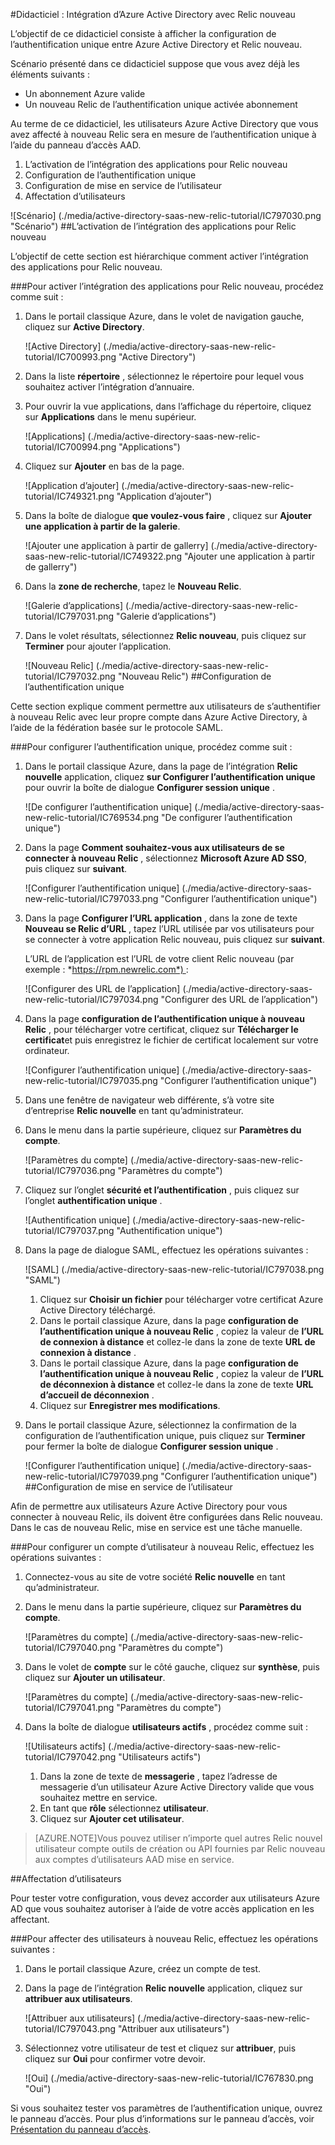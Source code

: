 <properties 
    pageTitle="Didacticiel : Intégration d’Azure Active Directory avec Relic nouveau | Microsoft Azure" 
    description="Découvrez comment utiliser Relic nouvelle avec Azure Active Directory pour activer l’authentification unique, la mise en service automatisé et bien plus encore !" 
    services="active-directory" 
    authors="jeevansd"  
    documentationCenter="na" 
    manager="femila"/>
<tags 
    ms.service="active-directory" 
    ms.devlang="na" 
    ms.topic="article" 
    ms.tgt_pltfrm="na" 
    ms.workload="identity" 
    ms.date="09/29/2016" 
    ms.author="jeedes" />

#<a name="tutorial-azure-active-directory-integration-with-new-relic"></a>Didacticiel : Intégration d’Azure Active Directory avec Relic nouveau
  
L’objectif de ce didacticiel consiste à afficher la configuration de l’authentification unique entre Azure Active Directory et Relic nouveau.
  
Scénario présenté dans ce didacticiel suppose que vous avez déjà les éléments suivants :

-   Un abonnement Azure valide
-   Un nouveau Relic de l’authentification unique activée abonnement
  
Au terme de ce didacticiel, les utilisateurs Azure Active Directory que vous avez affecté à nouveau Relic sera en mesure de l’authentification unique à l’aide du panneau d’accès AAD.

1.  L’activation de l’intégration des applications pour Relic nouveau
2.  Configuration de l’authentification unique
3.  Configuration de mise en service de l’utilisateur
4.  Affectation d’utilisateurs

![Scénario] (./media/active-directory-saas-new-relic-tutorial/IC797030.png "Scénario")
##<a name="enabling-the-application-integration-for-new-relic"></a>L’activation de l’intégration des applications pour Relic nouveau
  
L’objectif de cette section est hiérarchique comment activer l’intégration des applications pour Relic nouveau.

###<a name="to-enable-the-application-integration-for-new-relic-perform-the-following-steps"></a>Pour activer l’intégration des applications pour Relic nouveau, procédez comme suit :

1.  Dans le portail classique Azure, dans le volet de navigation gauche, cliquez sur **Active Directory**.

    ![Active Directory] (./media/active-directory-saas-new-relic-tutorial/IC700993.png "Active Directory")

2.  Dans la liste **répertoire** , sélectionnez le répertoire pour lequel vous souhaitez activer l’intégration d’annuaire.

3.  Pour ouvrir la vue applications, dans l’affichage du répertoire, cliquez sur **Applications** dans le menu supérieur.

    ![Applications] (./media/active-directory-saas-new-relic-tutorial/IC700994.png "Applications")

4.  Cliquez sur **Ajouter** en bas de la page.

    ![Application d’ajouter] (./media/active-directory-saas-new-relic-tutorial/IC749321.png "Application d’ajouter")

5.  Dans la boîte de dialogue **que voulez-vous faire** , cliquez sur **Ajouter une application à partir de la galerie**.

    ![Ajouter une application à partir de gallerry] (./media/active-directory-saas-new-relic-tutorial/IC749322.png "Ajouter une application à partir de gallerry")

6.  Dans la **zone de recherche**, tapez le **Nouveau Relic**.

    ![Galerie d’applications] (./media/active-directory-saas-new-relic-tutorial/IC797031.png "Galerie d’applications")

7.  Dans le volet résultats, sélectionnez **Relic nouveau**, puis cliquez sur **Terminer** pour ajouter l’application.

    ![Nouveau Relic] (./media/active-directory-saas-new-relic-tutorial/IC797032.png "Nouveau Relic")
##<a name="configuring-single-sign-on"></a>Configuration de l’authentification unique
  
Cette section explique comment permettre aux utilisateurs de s’authentifier à nouveau Relic avec leur propre compte dans Azure Active Directory, à l’aide de la fédération basée sur le protocole SAML.

###<a name="to-configure-single-sign-on-perform-the-following-steps"></a>Pour configurer l’authentification unique, procédez comme suit :

1.  Dans le portail classique Azure, dans la page de l’intégration **Relic nouvelle** application, cliquez **sur Configurer l’authentification unique** pour ouvrir la boîte de dialogue **Configurer session unique** .

    ![De configurer l’authentification unique] (./media/active-directory-saas-new-relic-tutorial/IC769534.png "De configurer l’authentification unique")

2.  Dans la page **Comment souhaitez-vous aux utilisateurs de se connecter à nouveau Relic** , sélectionnez **Microsoft Azure AD SSO**, puis cliquez sur **suivant**.

    ![Configurer l’authentification unique] (./media/active-directory-saas-new-relic-tutorial/IC797033.png "Configurer l’authentification unique")

3.  Dans la page **Configurer l’URL application** , dans la zone de texte **Nouveau se Relic d’URL** , tapez l’URL utilisée par vos utilisateurs pour se connecter à votre application Relic nouveau, puis cliquez sur **suivant**. 

    L’URL de l’application est l’URL de votre client Relic nouveau (par exemple : *https://rpm.newrelic.com*) :

    ![Configurer des URL de l’application] (./media/active-directory-saas-new-relic-tutorial/IC797034.png "Configurer des URL de l’application")

4.  Dans la page **configuration de l’authentification unique à nouveau Relic** , pour télécharger votre certificat, cliquez sur **Télécharger le certificat**et puis enregistrez le fichier de certificat localement sur votre ordinateur.

    ![Configurer l’authentification unique] (./media/active-directory-saas-new-relic-tutorial/IC797035.png "Configurer l’authentification unique")

5.  Dans une fenêtre de navigateur web différente, s’à votre site d’entreprise **Relic nouvelle** en tant qu’administrateur.

6.  Dans le menu dans la partie supérieure, cliquez sur **Paramètres du compte**.

    ![Paramètres du compte] (./media/active-directory-saas-new-relic-tutorial/IC797036.png "Paramètres du compte")

7.  Cliquez sur l’onglet **sécurité et l’authentification** , puis cliquez sur l’onglet **authentification unique** .

    ![Authentification unique] (./media/active-directory-saas-new-relic-tutorial/IC797037.png "Authentification unique")

8.  Dans la page de dialogue SAML, effectuez les opérations suivantes :

    ![SAML] (./media/active-directory-saas-new-relic-tutorial/IC797038.png "SAML")

    1.  Cliquez sur **Choisir un fichier** pour télécharger votre certificat Azure Active Directory téléchargé.
    2.  Dans le portail classique Azure, dans la page **configuration de l’authentification unique à nouveau Relic** , copiez la valeur de **l’URL de connexion à distance** et collez-le dans la zone de texte **URL de connexion à distance** .
    3.  Dans le portail classique Azure, dans la page **configuration de l’authentification unique à nouveau Relic** , copiez la valeur de **l’URL de déconnexion à distance** et collez-le dans la zone de texte **URL d’accueil de déconnexion** .
    4.  Cliquez sur **Enregistrer mes modifications**.

9.  Dans le portail classique Azure, sélectionnez la confirmation de la configuration de l’authentification unique, puis cliquez sur **Terminer** pour fermer la boîte de dialogue **Configurer session unique** .

    ![Configurer l’authentification unique] (./media/active-directory-saas-new-relic-tutorial/IC797039.png "Configurer l’authentification unique")
##<a name="configuring-user-provisioning"></a>Configuration de mise en service de l’utilisateur
  
Afin de permettre aux utilisateurs Azure Active Directory pour vous connecter à nouveau Relic, ils doivent être configurées dans Relic nouveau.  
Dans le cas de nouveau Relic, mise en service est une tâche manuelle.

###<a name="to-provision-a-user-account-to-new-relic-perform-the-following-steps"></a>Pour configurer un compte d’utilisateur à nouveau Relic, effectuez les opérations suivantes :

1.  Connectez-vous au site de votre société **Relic nouvelle** en tant qu’administrateur.

2.  Dans le menu dans la partie supérieure, cliquez sur **Paramètres du compte**.

    ![Paramètres du compte] (./media/active-directory-saas-new-relic-tutorial/IC797040.png "Paramètres du compte")

3.  Dans le volet de **compte** sur le côté gauche, cliquez sur **synthèse**, puis cliquez sur **Ajouter un utilisateur**.

    ![Paramètres du compte] (./media/active-directory-saas-new-relic-tutorial/IC797041.png "Paramètres du compte")

4.  Dans la boîte de dialogue **utilisateurs actifs** , procédez comme suit :

    ![Utilisateurs actifs] (./media/active-directory-saas-new-relic-tutorial/IC797042.png "Utilisateurs actifs")

    1.  Dans la zone de texte de **messagerie** , tapez l’adresse de messagerie d’un utilisateur Azure Active Directory valide que vous souhaitez mettre en service.
    2.  En tant que **rôle** sélectionnez **utilisateur**.
    3.  Cliquez sur **Ajouter cet utilisateur**.

>[AZURE.NOTE]Vous pouvez utiliser n’importe quel autres Relic nouvel utilisateur compte outils de création ou API fournies par Relic nouveau aux comptes d’utilisateurs AAD mise en service.

##<a name="assigning-users"></a>Affectation d’utilisateurs
  
Pour tester votre configuration, vous devez accorder aux utilisateurs Azure AD que vous souhaitez autoriser à l’aide de votre accès application en les affectant.

###<a name="to-assign-users-to-new-relic-perform-the-following-steps"></a>Pour affecter des utilisateurs à nouveau Relic, effectuez les opérations suivantes :

1.  Dans le portail classique Azure, créez un compte de test.

2.  Dans la page de l’intégration **Relic nouvelle** application, cliquez sur **attribuer aux utilisateurs**.

    ![Attribuer aux utilisateurs] (./media/active-directory-saas-new-relic-tutorial/IC797043.png "Attribuer aux utilisateurs")

3.  Sélectionnez votre utilisateur de test et cliquez sur **attribuer**, puis cliquez sur **Oui** pour confirmer votre devoir.

    ![Oui] (./media/active-directory-saas-new-relic-tutorial/IC767830.png "Oui")
  
Si vous souhaitez tester vos paramètres de l’authentification unique, ouvrez le panneau d’accès. Pour plus d’informations sur le panneau d’accès, voir [Présentation du panneau d’accès](active-directory-saas-access-panel-introduction.md).




